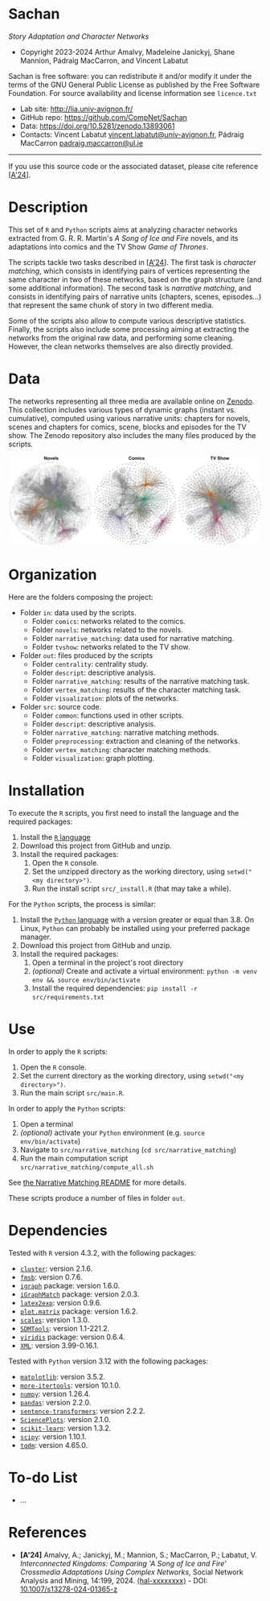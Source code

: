 # Sachan

*Story Adaptation and Character Networks*

* Copyright 2023-2024 Arthur Amalvy, Madeleine Janickyj, Shane Mannion, Pádraig MacCarron, and Vincent Labatut 

Sachan is free software: you can redistribute it and/or modify it under the terms of the GNU General Public License as published by the Free Software Foundation. For source availability and license information see `licence.txt`

* Lab site: http://lia.univ-avignon.fr/
* GitHub repo: https://github.com/CompNet/Sachan
* Data: https://doi.org/10.5281/zenodo.13893061
* Contacts: Vincent Labatut <vincent.labatut@univ-avignon.fr>, Pádraig MacCarron <padraig.maccarron@ul.ie>


-----------------------------------------------------------------------

If you use this source code or the associated dataset, please cite reference [[A'24](#references)].


# Description
This set of `R` and `Python` scripts aims at analyzing character networks extracted from G. R. R. Martin's *A Song of Ice and Fire* novels, and its adaptations into comics and the TV Show *Game of Thrones*. 

The scripts tackle two tasks described in [[A'24](#references)]. The first task is *character matching*, which consists in identifying pairs of vertices representing the same character in two of these networks, based on the graph structure (and some additional information). The second task is *narrative matching*, and consists in identifying pairs of narrative units (chapters, scenes, episodes...) that represent the same chunk of story in two different media.

Some of the scripts also allow to compute various descriptive statistics. Finally, the scripts also include some processing aiming at extracting the networks from the original raw data, and performing some cleaning. However, the clean networks themselves are also directly provided.


# Data
The networks representing all three media are available online on [Zenodo](https://doi.org/10.5281/zenodo.13893061). This collection includes various types of dynamic graphs (instant vs. cumulative), computed using various narrative units: chapters for novels, scenes and chapters for comics, scene, blocks and episodes for the TV show. The Zenodo repository also includes the many files produced by the scripts. 

![StaticNet](/out/visualization/narratives/static_all.jpg)


# Organization
Here are the folders composing the project:
* Folder `in`: data used by the scripts.
  * Folder `comics`: networks related to the comics.
  * Folder `novels`: networks related to the novels.
  * Folder `narrative_matching`: data used for narrative matching.
  * Folder `tvshow`: networks related to the TV show.
* Folder `out`: files produced by the scripts
  * Folder `centrality`: centrality study.
  * Folder `descript`: descriptive analysis.
  * Folder `narrative_matching`: results of the narrative matching task.
  * Folder `vertex_matching`: results of the character matching task.
  * Folder `visualization`: plots of the networks.
* Folder `src`: source code.
  * Folder `common`: functions used in other scripts.
  * Folder `descript`: descriptive analysis.
  * Folder `narrative_matching`: narrative matching methods.
  * Folder `preprocessing`: extraction and cleaning of the networks.
  * Folder `vertex_matching`: character matching methods.
  * Folder `visualization`: graph plotting.


# Installation
To execute the `R` scripts, you first need to install the language and the required packages:

1. Install the [`R` language](https://www.r-project.org/)
2. Download this project from GitHub and unzip.
3. Install the required packages: 
   1. Open the `R` console.
   2. Set the unzipped directory as the working directory, using `setwd("<my directory>")`.
   3. Run the install script `src/_install.R` (that may take a while).

For the `Python` scripts, the process is similar: 

1. Install the [`Python` language](https://www.python.org/) with a version greater or equal than 3.8. On Linux, `Python` can probably be installed using your preferred package manager.
2. Download this project from GitHub and unzip.
3. Install the required packages:
   1. Open a terminal in the project's root directory
   2. _(optional)_ Create and activate a virtual environment: `python -m venv env && source env/bin/activate`
   3. Install the required dependencies: `pip install -r src/requirements.txt`


# Use
In order to apply the `R` scripts:

1. Open the `R` console.
2. Set the current directory as the working directory, using `setwd("<my directory>")`.
3. Run the main script `src/main.R`.

In order to apply the `Python` scripts:

1. Open a terminal
2. _(optional)_ activate your `Python` environment (e.g. `source env/bin/activate`)
3. Navigate to `src/narrative_matching` (`cd src/narrative_matching`)
4. Run the main computation script `src/narrative_matching/compute_all.sh`

See [the Narrative Matching README](./src/narrative_matching/README.md) for more details.

These scripts produce a number of files in folder `out`.


# Dependencies
Tested with `R` version 4.3.2, with the following packages:
* [`cluster`](https://cran.rstudio.com/web/packages/cluster): version 2.1.6.
* [`fmsb`](https://cran.r-project.org/web/packages/fmsb/): version 0.7.6.
* [`igraph`](http://igraph.org/r/) package: version 1.6.0.
* [`iGraphMatch`](https://cran.r-project.org/web/packages/iGraphMatch/) package: version 2.0.3.
* [`latex2exp`](https://cran.r-project.org/web/packages/latex2exp/): version 0.9.6.
* [`plot.matrix`](https://cran.r-project.org/web/packages/plot.matrix) package: version 1.6.2.
* [`scales`](https://cran.r-project.org/web/packages/scales/): version 1.3.0.
* [`SDMTools`](https://cran.rstudio.com/web/packages/SDMTools): version 1.1-221.2.
* [`viridis`](https://cran.r-project.org/web/packages/viridis/) package: version 0.6.4.
* [`XML`](https://cran.r-project.org/web/packages/XML/): version 3.99-0.16.1.

Tested with `Python` version 3.12 with the following packages:
* [`matplotlib`](https://pypi.org/project/matplotlib/): version 3.5.2.
* [`more-itertools`](https://pypi.org/project/more-itertools/): version 10.1.0.
* [`numpy`](https://pypi.org/project/numpy/): version 1.26.4.
* [`pandas`](https://pypi.org/project/pandas/): version 2.2.0.
* [`sentence-transformers`](https://pypi.org/project/sentence-transformers/): version 2.2.2.
* [`SciencePlots`](https://pypi.org/project/SciencePlots/): version 2.1.0.
* [`scikit-learn`](https://pypi.org/project/scikit-learn/): version 1.3.2.
* [`scipy`](https://pypi.org/project/scipy/): version 1.10.1.
* [`tqdm`](https://pypi.org/project/tqdm/): version 4.65.0.


# To-do List
* ...


# References
* **[A'24]** Amalvy, A.; Janickyj, M.; Mannion, S.; MacCarron, P.; Labatut, V. *Interconnected Kingdoms: Comparing 'A Song of Ice and Fire' Crossmedia Adaptations Using Complex Networks*, Social Network Analysis and Mining, 14:199, 2024.  [⟨hal-xxxxxxxx⟩](https://hal.archives-ouvertes.fr/hal-xxxxxxxx) - DOI: [10.1007/s13278-024-01365-z](https://doi.org/10.1007/s13278-024-01365-z)

